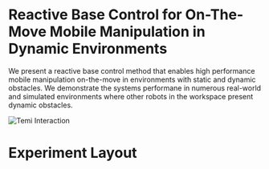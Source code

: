# Reactive Base Control for On-The-Move Mobile Manipulation in Dynamic Environments

We present a reactive base control method that enables high performance mobile manipulation on-the-move in environments with static and dynamic obstacles. We demonstrate the systems performane in numerous real-world and simulated environments where other robots in the workspace present dynamic obstacles. 

![Temi Interaction](gifs/TemiInteraction.gif) 


# Experiment Layout
